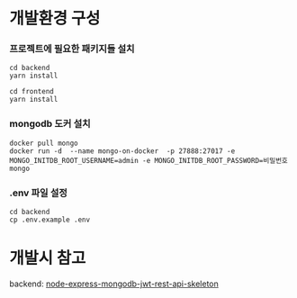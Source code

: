 # 개발환경 구성

### 프로젝트에 필요한 패키지들 설치
```
cd backend
yarn install
```

```
cd frontend
yarn install
```

### mongodb 도커 설치
```
docker pull mongo
docker run -d  --name mongo-on-docker  -p 27888:27017 -e MONGO_INITDB_ROOT_USERNAME=admin -e MONGO_INITDB_ROOT_PASSWORD=비밀번호 mongo
```

### .env 파일 설정
```
cd backend
cp .env.example .env
```

# 개발시 참고
backend: [node-express-mongodb-jwt-rest-api-skeleton](https://github.com/davellanedam/node-express-mongodb-jwt-rest-api-skeleton)


